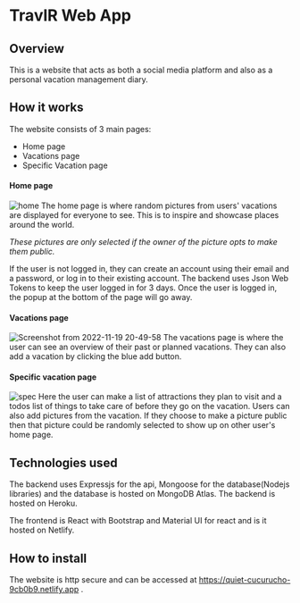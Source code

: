 # TravlR Web App

## Overview
This is a website that acts as both a social media platform and also as a personal vacation management diary.

## How it works
The website consists of 3 main pages:
- Home page
- Vacations page
- Specific Vacation page

#### Home page
![home](https://user-images.githubusercontent.com/43687545/202879993-f6ee688f-d74b-4b23-820b-36856e14da33.png)
The home page is where random pictures from users' vacations are displayed for everyone to see. This is to inspire and showcase places around the world.

*These pictures are only selected if the owner of the picture opts to make them public.*

If the user is not logged in, they can create an account using their email and a password, or log in to their existing account. The backend uses Json Web Tokens to keep the user logged in for 3 days. Once the user is logged in, the popup at the bottom of the page will go away.

#### Vacations page
![Screenshot from 2022-11-19 20-49-58](https://user-images.githubusercontent.com/43687545/202880377-3cf3cd68-f995-4eee-9657-68ed68b37d5a.png)
The vacations page is where the user can see an overview of their past or planned vacations. They can also add a vacation by clicking the blue add button. 

#### Specific vacation page
![spec](https://user-images.githubusercontent.com/43687545/202880605-2fb33729-bdbf-4e17-b924-1b652ee9e436.png)
Here the user can make a list of attractions they plan to visit and a todos list of things to take care of before they go on the vacation. Users can also add pictures from the vacation. If they choose to make a picture public then that picture could be randomly selected to show up on other user's home page.

## Technologies used
The backend uses Expressjs for the api, Mongoose for the database(Nodejs libraries) and the database is hosted on MongoDB Atlas. The backend is hosted on Heroku.

The frontend is React with Bootstrap and Material UI for react and is it hosted on Netlify.

## How to install
The website is http secure and can be accessed at https://quiet-cucurucho-9cb0b9.netlify.app .
